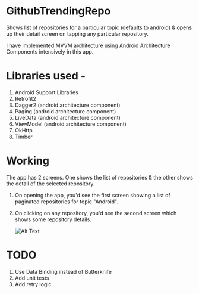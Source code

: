 # GithubTrendingRepo
Shows list of repositories for a particular topic (defaults to android) &amp; opens up their detail screen on tapping any particular repository.

I have implemented MVVM architecture using Android Architecture Components intensively in this app.

# Libraries used - 
1. Android Support Libraries 
2. Retrofit2
3. Dagger2 (android architecture component)
4. Paging (android architecture component)
5. LiveData (android architecture component)
6. ViewModel (android architecture component)
7. OkHttp
8. Timber

# Working

The app has 2 screens. One shows the list of repositories & the other shows the detail of the selected repository.

1. On opening the app, you'd see the first screen showing a list of paginated repositories for topic "Android".
2. On clicking on any repository, you'd see the second screen which shows some repository details.

  	![Alt Text](https://media.giphy.com/media/MX56KhKY0tRedoftuw/giphy.gif)

# TODO

1. Use Data Binding instead of Butterknife
2. Add unit tests
3. Add retry logic
